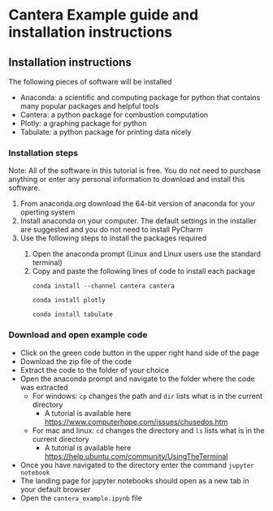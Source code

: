 # Cantera Example guide and installation instructions
## Installation instructions
The following pieces of software will be installed 
 - Anaconda: a scientific and computing package for python that contains many popular packages and helpful tools
 - Cantera: a python package for combustion computation
 - Plotly: a graphing package for python
 - Tabulate: a python package for printing data nicely
 
 ### Installation steps
 Note: All of the software in this tutorial is free. You do not need to purchase anything or enter any personal information to download and install this software.
  <ol>
   <li> From anaconda.org download the 64-bit version of anaconda for your operting system </li>
   <li> Install anaconda on your computer. The default settings in the installer are suggested and you do not need to install PyCharm </li>
   <li> Use the following steps to install the packages required </li>
   <ol>
   <li> Open the anaconda prompt (Linux and Linux users use the standard terminal) </li>
   <li> Copy and paste the following lines of code to install each package </li>
   
    conda install --channel cantera cantera
    
    conda install plotly
    
    conda install tabulate
   </ol>
  </ol>
  
 ### Download and open example code
 - Click on the green code button in the upper right hand side of the page
 - Download the zip file of the code
 - Extract the code to the folder of your choice
 - Open the anaconda prompt and navigate to the folder where the code was extracted
   - For windows: `cp` changes the path and `dir` lists what is in the current directory
       -  A tutorial is available here <https://www.computerhope.com/issues/chusedos.htm>
   - For mac and linux: `cd` changes the directory and `ls` lists what is in the current directory
       -  A tutorial is available here <https://help.ubuntu.com/community/UsingTheTerminal>
 - Once you have navigated to the directory enter the command `jupyter notebook` 
 - The landing page for jupyter notebooks should open as a new tab in your default browser
 - Open the `cantera_example.ipynb` file 
